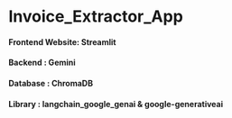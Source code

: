 # Invoice_Extractor_App

#### Frontend Website: Streamlit

#### Backend : Gemini

#### Database : ChromaDB

#### Library : langchain_google_genai & google-generativeai
